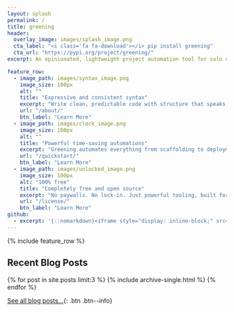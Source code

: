 ```yaml
---
layout: splash
permalink: /
title: greening
header:
  overlay_image: images/splash_image.png
  cta_label: "<i class='fa fa-download'></i> pip install greening"
  cta_url: "https://pypi.org/project/greening/"
excerpt: An opinionated, lightweight project automation tool for solo developers and creative coders

feature_row:
  - image_path: images/syntax_image.png
    image_size: 100px
    alt: ""
    title: "Expressive and consistent syntax"
    excerpt: "Write clean, predictable code with structure that speaks for itself."
    url: "/about/"
    btn_label: "Learn More"
  - image_path: images/clock_image.png
    image_size: 100px
    alt: ""
    title: "Powerful time-saving automations"
    excerpt: "Greening automates everything from scaffolding to deployment so you can focus on building."
    url: "/quickstart/"
    btn_label: "Learn More"
  - image_path: images/unlocked_image.png
    image_size: 100px
    alt: "100% free"
    title: "Completely free and open source"
    excerpt: "No paywalls. No lock-in. Just powerful tooling, built for everyone."
    url: "/license/"
    btn_label: "Learn More"
github:
  - excerpt: '{::nomarkdown}<iframe style="display: inline-block;" src="https://ghbtns.com/github-btn.html?user=mmistakes&repo=minimal-mistakes&type=star&count=true&size=large" frameborder="0" scrolling="0" width="160px" height="30px"></iframe> <iframe style="display: inline-block;" src="https://ghbtns.com/github-btn.html?user=mmistakes&repo=minimal-mistakes&type=fork&count=true&size=large" frameborder="0" scrolling="0" width="158px" height="30px"></iframe>{:/nomarkdown}'
---
```


{% include feature_row %}

<h2> Recent Blog Posts </h2>

{% for post in site.posts limit:3 %}
  {% include archive-single.html %}
{% endfor %}

[See all blog posts...]({{site.url}}{{site.baseurl}}/blog/){: .btn .btn--info}